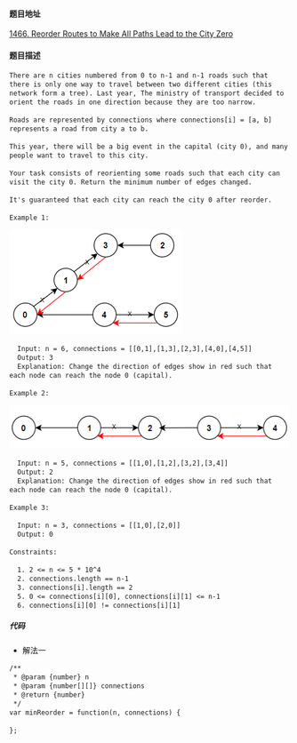 #### 题目地址
[1466. Reorder Routes to Make All Paths Lead to the City Zero](https://leetcode.com/problems/reorder-routes-to-make-all-paths-lead-to-the-city-zero/)
#### 题目描述
```
There are n cities numbered from 0 to n-1 and n-1 roads such that there is only one way to travel between two different cities (this network form a tree). Last year, The ministry of transport decided to orient the roads in one direction because they are too narrow.

Roads are represented by connections where connections[i] = [a, b] represents a road from city a to b.

This year, there will be a big event in the capital (city 0), and many people want to travel to this city.

Your task consists of reorienting some roads such that each city can visit the city 0. Return the minimum number of edges changed.

It's guaranteed that each city can reach the city 0 after reorder.

Example 1:
```
![1](../../assets/tree/2021-01-08/1.png)
```
  Input: n = 6, connections = [[0,1],[1,3],[2,3],[4,0],[4,5]]
  Output: 3
  Explanation: Change the direction of edges show in red such that each node can reach the node 0 (capital).

Example 2:
```
![1](../../assets/tree/2021-01-08/2.png)
```
  Input: n = 5, connections = [[1,0],[1,2],[3,2],[3,4]]
  Output: 2
  Explanation: Change the direction of edges show in red such that each node can reach the node 0 (capital).

Example 3:

  Input: n = 3, connections = [[1,0],[2,0]]
  Output: 0

Constraints:

  1. 2 <= n <= 5 * 10^4
  2. connections.length == n-1
  3. connections[i].length == 2
  5. 0 <= connections[i][0], connections[i][1] <= n-1
  6. connections[i][0] != connections[i][1]
```
##### 代码

- 解法一
```
/**
 * @param {number} n
 * @param {number[][]} connections
 * @return {number}
 */
var minReorder = function(n, connections) {
    
};
```
